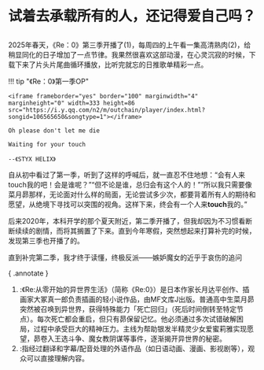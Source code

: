 # 试着去承载所有的人，还记得爱自己吗？

## 
2025年春天，《Re：0》第三季开播了(1)，每周四的上午看一集高清熟肉(2)，给稍显同化的日子增加了一点节律。我果然很喜欢这部动漫，在心灵沉寂的时候，下载下来了片头片尾曲循环播放，比听完就忘的日推歌单精彩一点。

!!! tip "《Re：0》第一季OP"

    <iframe frameborder="yes" border="100" marginwidth="4" marginheight="0" width=333 height=86 src="https://i.y.qq.com/n2/m/outchain/player/index.html?songid=106565650&songtype=1"></iframe>
    
    Oh please don't let me die

    Waiting for your touch

    --《STYX HELIX》

自从初中看过了第一季，听到了这样的呼喊后，就一直忍不住地想：“会有人来touch我的吧！会是谁呢？”“但不论是谁，总归会有这个人的！”“所以我只需要像菜月昴那样，无论面对什么样的局面，无论尝试多少次，都要背着所有人的期待和愿望，从绝境下寻找可以突围的视角。这样下来，终会有一个人来<b>touch</b>我的。”

后来2020年，本科开学的那个夏天附近，第二季开播了，但我却因为不习惯看断断续续的剧情，而将其搁置了下来。直到今年寒假，突然想起来打算补完的时候，发现第三季也开播了的。

直到补完第二季，我才终于读懂，终极反派——嫉妒魔女的近乎于哀伤的追问

{ .annotate }
1.  :《Re:从零开始的异世界生活》（简称《Re:0》）是日本作家长月达平创作、插画家大冢真一郎负责插画的轻小说作品，由MF文库J出版。普通高中生菜月昴突然被召唤到异世界，获得特殊能力「死亡回归」（死后时间倒转至特定节点）。每次死亡都会重启，但只有昴保留记忆。他必须通过多次试错破解困局，过程中承受巨大的精神压力。主线为帮助银发半精灵少女爱蜜莉雅实现愿望，昴卷入王选斗争、魔女教阴谋等事件，逐渐揭开异世界的秘密。
2.  :指经过翻译和字幕/配音处理的外语作品（如日语动画、漫画、影视剧等），观众可以直接理解内容。